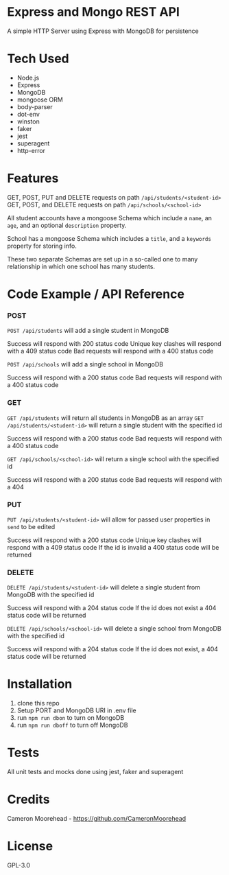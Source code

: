 # Express and Mongo REST API

A simple HTTP Server using Express with MongoDB for persistence

# Tech Used

- Node.js
- Express
- MongoDB
- mongoose ORM
- body-parser
- dot-env
- winston
- faker
- jest
- superagent
- http-error

# Features

GET, POST, PUT and DELETE requests on path `/api/students/<student-id>`
GET, POST, and DELETE requests on path `/api/schools/<school-id>`

All student accounts have a mongoose Schema which include a `name`, an `age`,
and an optional `description` property.

School has a mongoose Schema which includes a `title`, and a `keywords` property
for storing info.

These two separate Schemas are set up in a so-called one to many relationship
in which one school has many students.

# Code Example / API Reference

### POST
`POST /api/students` will add a single student in MongoDB

Success will respond with 200 status code
Unique key clashes will respond with a 409 status code
Bad requests will respond with a 400 status code

`POST /api/schools` will add a single school in MongoDB

Success will respond with a 200 status code
Bad requests will respond with a 400 status code

### GET
`GET /api/students` will return all students in MongoDB as an array
`GET /api/students/<student-id>` will return a single student with the specified id

Success will respond with a 200 status code
Bad requests will respond with a 400 status code

`GET /api/schools/<school-id>` will return a single school with the specified id

Success will respond with a 200 status code
Bad requests will respond with a 404

### PUT
`PUT /api/students/<student-id>` will allow for passed user properties in `send` to be edited

Success will respond with a 200 status code
Unique key clashes will respond with a 409 status code
If the id is invalid a 400 status code will be returned


### DELETE
`DELETE /api/students/<student-id>` will delete a single student from MongoDB with the specified id

Success will respond with a 204 status code
If the id does not exist a 404 status code will be returned

`DELETE /api/schools/<school-id>` will delete a single school from MongoDB with the specified id

Success will respond with a 204 status code
If the id does not exist, a 404 status code will be returned

# Installation

1. clone this repo
2. Setup PORT and MongoDB URI in .env file
3. run `npm run dbon` to turn on MongoDB
4. run `npm run dboff` to turn off MongoDB

# Tests

All unit tests and mocks done using jest, faker and superagent

# Credits

Cameron Moorehead - https://github.com/CameronMoorehead

# License

GPL-3.0

